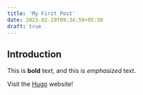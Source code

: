 ```yaml
---
title: 'My First Post'
date: 2023-02-19T09:34:59+05:30
draft: true
---
```


## Introduction

This is **bold** text, and this is _emphasized_ text.

Visit the [Hugo](https://gohugo.io) website!
